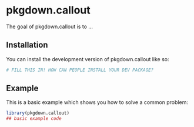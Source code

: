 
# pkgdown.callout

<!-- badges: start -->
<!-- badges: end -->

The goal of pkgdown.callout is to ...

## Installation

You can install the development version of pkgdown.callout like so:

``` r
# FILL THIS IN! HOW CAN PEOPLE INSTALL YOUR DEV PACKAGE?
```

## Example

This is a basic example which shows you how to solve a common problem:

``` r
library(pkgdown.callout)
## basic example code
```

